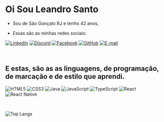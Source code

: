 # Oi Sou Leandro Santo

- Sou de São Gonçalo RJ e tenho 42 anos,

- Essas são as minhas redes sociais:

[![LinkedIn](https://img.shields.io/badge/LinkedIn-0077B5?style=for-the-badge&logo=linkedin&logoColor=white)](https://www.linkedin.com/in/leandro-vieira-trindade-do-esp%C3%ADrito-santo-a798523a/?utm_source=share&utm_campaign=share_via&utm_content=profile&utm_medium=android_app)
[![Discord](https://img.shields.io/badge/Discord-7289DA?style=for-the-badge&logo=discord&logoColor=white)](https://https://discord.com/channels/leandrosanto/)
[![Facebook](https://img.shields.io/badge/Facebook-1877F2?style=for-the-badge&logo=facebook&logoColor=white)](https://www.facebook.com/SEUUSERNAME/) 
[![GitHub](https://img.shields.io/badge/GitHub-100000?style=for-the-badge&logo=github&logoColor=white)](https://github.com/LeandroSanto) 
[![E-mail](https://img.shields.io/badge/-Email-000?style=for-the-badge&logo=microsoft-outlook&logoColor=007BFF)](mailto:leandro.santo@outlook.com) 

<br>

## E estas, são as as linguagens, de programação, de marcação e de estilo que aprendi.

![HTML5](https://img.shields.io/badge/HTML5-E34F26?style=for-the-badge&logo=html5&logoColor=white)
![CSS3](https://img.shields.io/badge/CSS3-1572B6?style=for-the-badge&logo=css3&logoColor=white)
![Java](https://img.shields.io/badge/java-%23ED8B00.svg?style=for-the-badge&logo=openjdk&logoColor=white)
![JavaScript](https://img.shields.io/badge/JavaScript-F7DF1E?style=for-the-badge&logo=javascript&logoColor=black)
![TypeScript](https://img.shields.io/badge/TypeScript-007ACC?style=for-the-badge&logo=typescript&logoColor=white)
![React](https://img.shields.io/badge/React-20232A?style=for-the-badge&logo=react&logoColor=61DAFB)
![React Native](https://img.shields.io/badge/React_Native-20232A?style=for-the-badge&logo=react&logoColor=61DAFB)


<br>

![Top Langs](https://github-readme-stats-git-masterrstaa-rickstaa.vercel.app/api/top-langs/?username=leandrosanto&layout=compact&bg_color=000&border_color=30A3DC&title_color=E94D5F&text_color=FFF)
